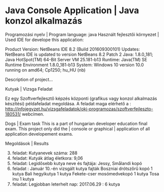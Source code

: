 # Java Console Application | Java konzol alkalmazás

Programozási nyelv | Program language: java
Használt fejlesztői környezet | Used IDE for develope this application: 

Product Version: NetBeans IDE 8.2 (Build 201609300101)
Updates: NetBeans IDE is updated to version NetBeans 8.2 Patch 2
Java: 1.8.0_181; Java HotSpot(TM) 64-Bit Server VM 25.181-b13
Runtime: Java(TM) SE Runtime Environment 1.8.0_181-b13
System: Windows 10 version 10.0 running on amd64; Cp1250; hu_HU (nb)


Description of project...

Kutyak | Vizsga Feladat

Ez egy Szoftverfejlesztő képzés központi (grafikus vagy konzol alkalmazás készítési) példafeladat megoldása.
A feladat maga elérhető a : http://infojegyzet.hu/vizsgafeladatok/okj-programozas/szoftverfejleszto-180531/ webcímen. 


Dogs | Exam task
This is a part of hungarian developer education final exam. 
This project only did the | console or graphical | application of all application developement exams.


Megoldások | Results

3. feladat:  Kutyanevek száma: 288
6. feladat:  Kutyák átlag életkora: 9,06
7. feladat: Legidősebb kutya neve és fajtája: Jessy, Smålandi kopó
8. feladat : Január 10.-én vizsgált kutya fajták 
Boszniai drótszőrű kopó 1 kutya 
Bali hegyikutya 1 kutya 
Fekete-cser mosómedvekopó 1 kutya 
Tosa inu 1 kutya 
9. feladat: Legjobban leterhelt nap: 2017.06.29 : 6 kutya
